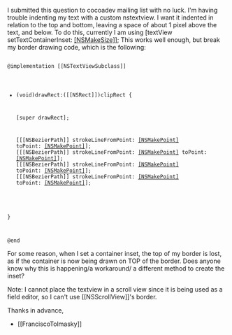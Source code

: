 I submitted this question to cocoadev mailing list with no luck.  I'm having trouble indenting my text with a custom nstextview.  I want it indented in relation to the top and bottom, leaving a space of about 1 pixel above the text, and below.  To do this, currently I am using [textView setTextContainerInset: [[NSMakeSize]](...)];  This works well enough, but break my border drawing code, which is the following:

<code>
@implementation [[NSTextViewSubclass]]

- (void)drawRect:([[NSRect]])clipRect
{

	[super drawRect];

	[[[NSBezierPath]] strokeLineFromPoint: [[NSMakePoint]]([[NSMinX]](bounds)+0.5,[[NSMinY]](bounds)) toPoint: [[NSMakePoint]]([[NSMinX]](bounds)+0.5,[[NSMaxY]](bounds))];
	[[[NSBezierPath]] strokeLineFromPoint: [[NSMakePoint]]([[NSMaxX]](bounds)-0.5,0.0) toPoint: [[NSMakePoint]]([[NSMaxX]](bounds)-0.5,[[NSMaxY]](bounds))];
	[[[NSBezierPath]] strokeLineFromPoint: [[NSMakePoint]]([[NSMinX]](bounds),[[NSMinY]](bounds)+0.5) toPoint: [[NSMakePoint]]([[NSMaxX]](bounds),[[NSMinY]](bounds)+0.5)];
	[[[NSBezierPath]] strokeLineFromPoint: [[NSMakePoint]]([[NSMinX]](bounds),[[NSMaxY]](bounds)-0.5) toPoint: [[NSMakePoint]]([[NSMaxX]](bounds),[[NSMaxY]](bounds)-0.5)];

}

@end
</code>

For some reason, when I set a container inset, the top of my border is lost, as if the container is now being drawn on TOP of the border.  Does anyone know why this is happening/a workaround/ a different method to create the inset?

Note: I cannot place the textview in a scroll view since it is being used as a field editor, so I can't use [[NSScrollView]]'s border.

Thanks in advance,

- [[FranciscoTolmasky]]